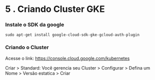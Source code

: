# 5 . Criando Cluster GKE



### Instale o SDK da google 

```sudo apt-get install google-cloud-sdk-gke-gcloud-auth-plugin```


### Criando o Cluster

Acesse o link: https://console.cloud.google.com/kubernetes

Criar > Standard: Você gerencia seu Cluster > Configurar > Defina um Nome > Versão estatica > Criar

